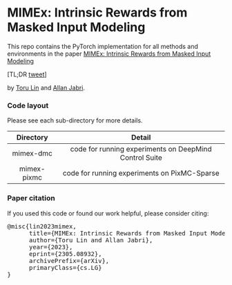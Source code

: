 # MIMEx: Intrinsic Rewards from Masked Input Modeling

This repo contains the PyTorch implementation for all methods and environments in the paper [MIMEx: Intrinsic Rewards from Masked Input Modeling](https://arxiv.org/abs/2305.08932)

[TL;DR [tweet](https://twitter.com/ToruO_O/status/1658637431619604481)]

by [Toru Lin](https://toruowo.github.io/) and [Allan Jabri](https://ajabri.github.io/).

### Code layout

Please see each sub-directory for more details.

| Directory          | Detail |
| :-------------: |:-------------:|
| mimex-dmc | code for running experiments on DeepMind Control Suite |
| mimex-pixmc | code for running experiments on PixMC-Sparse |

### Paper citation

If you used this code or found our work helpful, please consider citing:

<pre>
@misc{lin2023mimex,
      title={MIMEx: Intrinsic Rewards from Masked Input Modeling},
      author={Toru Lin and Allan Jabri},
      year={2023},
      eprint={2305.08932},
      archivePrefix={arXiv},
      primaryClass={cs.LG}
}
</pre>
